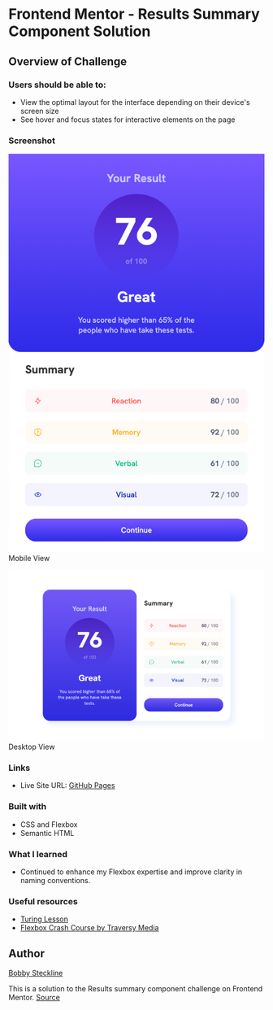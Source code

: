 # Frontend Mentor - Results Summary Component Solution

## Overview of Challenge

### Users should be able to:

- View the optimal layout for the interface depending on their device's screen size
- See hover and focus states for interactive elements on the page

### Screenshot

![](assets/images/Mobile.png)
Mobile View

![](assets/images/Desktop.png)
Desktop View

### Links

- Live Site URL: [GitHub Pages](https://rsteckline.github.io/summary-component-FEM/)


### Built with

- CSS and Flexbox
- Semantic HTML

### What I learned

- Continued to enhance my Flexbox expertise and improve clarity in naming conventions.

### Useful resources

- [Turing Lesson](https://frontend.turing.edu/lessons/module-1/css-flexbox.html)
- [Flexbox Crash Course by Traversy Media](https://www.youtube.com/watch?v=3YW65K6LcIA)

## Author

[Bobby Steckline](https://www.github.com/rsteckline)

This is a solution to the Results summary component challenge on Frontend Mentor. [Source](https://www.frontendmentor.io/challenges/results-summary-component-CE_K6s0maV)